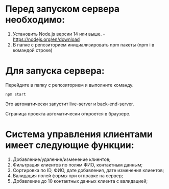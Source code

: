 # Перед запуском сервера необходимо:

1) Установить Node.js версии 14 или выше. - https://nodejs.org/en/download
2) В папке с репозиторием инициализировать npm пакеты (npm i в командой строке)

# Для запуска сервера:

Перейдите в папку с репозиторием и выполните команду.
``````
npm start
``````
Это автоматически запустит live-server и back-end-server. 

Страница проекта автоматически откроется в браузере.

# Система управления клиентами имеет следующие функции:

1) Добавление/удаление/изменение клиентов;
2) Фильтрация клиентов по полям ФИО, контактным данным;
3) Сортировка по ID, ФИО, дате добавления, дате изменения клиентов;
4) Валидация полей формы при отправке на сервер;
5) Добавление до 10 контактных данных клиента с валидацией;

